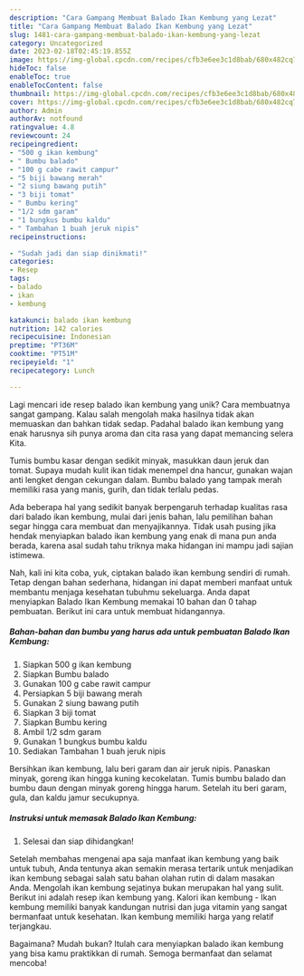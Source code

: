 ```yaml
---
description: "Cara Gampang Membuat Balado Ikan Kembung yang Lezat"
title: "Cara Gampang Membuat Balado Ikan Kembung yang Lezat"
slug: 1481-cara-gampang-membuat-balado-ikan-kembung-yang-lezat
category: Uncategorized
date: 2023-02-18T02:45:19.855Z
image: https://img-global.cpcdn.com/recipes/cfb3e6ee3c1d8bab/680x482cq70/balado-ikan-kembung-foto-resep-utama.jpg
hideToc: false
enableToc: true
enableTocContent: false
thumbnail: https://img-global.cpcdn.com/recipes/cfb3e6ee3c1d8bab/680x482cq70/balado-ikan-kembung-foto-resep-utama.jpg
cover: https://img-global.cpcdn.com/recipes/cfb3e6ee3c1d8bab/680x482cq70/balado-ikan-kembung-foto-resep-utama.jpg
author: Admin
authorAv: notfound
ratingvalue: 4.8
reviewcount: 24
recipeingredient:
- "500 g ikan kembung"
- " Bumbu balado"
- "100 g cabe rawit campur"
- "5 biji bawang merah"
- "2 siung bawang putih"
- "3 biji tomat"
- " Bumbu kering"
- "1/2 sdm garam"
- "1 bungkus bumbu kaldu"
- " Tambahan 1 buah jeruk nipis"
recipeinstructions:

- "Sudah jadi dan siap dinikmati!"
categories:
- Resep
tags:
- balado
- ikan
- kembung

katakunci: balado ikan kembung 
nutrition: 142 calories
recipecuisine: Indonesian
preptime: "PT36M"
cooktime: "PT51M"
recipeyield: "1"
recipecategory: Lunch

---
```





Lagi mencari ide resep balado ikan kembung yang unik? Cara membuatnya sangat gampang. Kalau salah mengolah maka hasilnya tidak akan memuaskan dan bahkan tidak sedap. Padahal balado ikan kembung yang enak harusnya sih punya aroma dan cita rasa yang dapat memancing selera Kita.





Tumis bumbu kasar dengan sedikit minyak, masukkan daun jeruk dan tomat. Supaya mudah kulit ikan tidak menempel dna hancur, gunakan wajan anti lengket dengan cekungan dalam. Bumbu balado yang tampak merah memiliki rasa yang manis, gurih, dan tidak terlalu pedas.

Ada beberapa hal yang sedikit banyak berpengaruh terhadap kualitas rasa dari balado ikan kembung, mulai dari jenis bahan, lalu pemilihan bahan segar hingga cara membuat dan menyajikannya. Tidak usah pusing jika hendak menyiapkan balado ikan kembung yang enak di mana pun anda berada, karena asal sudah tahu triknya maka hidangan ini mampu jadi sajian istimewa.






Nah, kali ini kita coba, yuk, ciptakan balado ikan kembung sendiri di rumah. Tetap dengan bahan sederhana, hidangan ini dapat memberi manfaat untuk membantu menjaga kesehatan tubuhmu sekeluarga. Anda dapat menyiapkan Balado Ikan Kembung memakai 10 bahan dan 0 tahap pembuatan. Berikut ini cara untuk membuat hidangannya.

<!--inarticleads1-->

##### Bahan-bahan dan bumbu yang harus ada untuk pembuatan Balado Ikan Kembung:

1. Siapkan 500 g ikan kembung
1. Siapkan  Bumbu balado
1. Gunakan 100 g cabe rawit campur
1. Persiapkan 5 biji bawang merah
1. Gunakan 2 siung bawang putih
1. Siapkan 3 biji tomat
1. Siapkan  Bumbu kering
1. Ambil 1/2 sdm garam
1. Gunakan 1 bungkus bumbu kaldu
1. Sediakan  Tambahan 1 buah jeruk nipis


Bersihkan ikan kembung, lalu beri garam dan air jeruk nipis. Panaskan minyak, goreng ikan hingga kuning kecokelatan. Tumis bumbu balado dan bumbu daun dengan minyak goreng hingga harum. Setelah itu beri garam, gula, dan kaldu jamur secukupnya. 

<!--inarticleads2-->

##### Instruksi untuk memasak Balado Ikan Kembung:


1. Selesai dan siap dihidangkan!

Setelah membahas mengenai apa saja manfaat ikan kembung yang baik untuk tubuh, Anda tentunya akan semakin merasa tertarik untuk menjadikan ikan kembung sebagai salah satu bahan olahan rutin di dalam masakan Anda. Mengolah ikan kembung sejatinya bukan merupakan hal yang sulit. Berikut ini adalah resep ikan kembung yang. Kalori ikan kembung - Ikan kembung memiliki banyak kandungan nutrisi dan juga vitamin yang sangat bermanfaat untuk kesehatan. Ikan kembung memiliki harga yang relatif terjangkau. 

Bagaimana? Mudah bukan? Itulah cara menyiapkan balado ikan kembung yang bisa kamu praktikkan di rumah. Semoga bermanfaat dan selamat mencoba!
